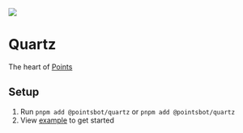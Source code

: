 ![](https://file.coffee/g5x8wAFT4.png)

# Quartz

The heart of [Points](https://points.bot)

## Setup

1.  Run `pnpm add @pointsbot/quartz` or `pnpm add @pointsbot/quartz`
2.  View [example](https://github.com/pointsbot/quartz/tree/main/example) to get started
